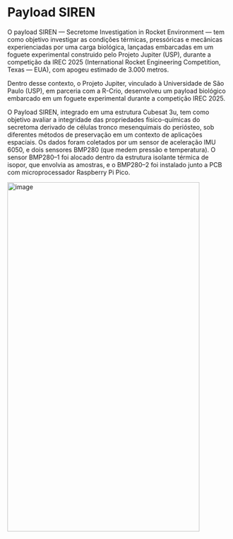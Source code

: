 # Payload SIREN 

O payload SIREN — Secretome Investigation in Rocket Environment — tem como objetivo investigar as condições térmicas, pressóricas e mecânicas experienciadas por uma carga biológica, lançadas embarcadas em um foguete experimental construido pelo Projeto Jupiter (USP), durante a competição da IREC 2025 (International Rocket Engineering Competition, Texas — EUA), com apogeu estimado de 3.000 metros.

Dentro desse contexto, o Projeto Jupiter, vinculado à Universidade de São Paulo (USP), em parceria com a R-Crio, desenvolveu um payload biológico embarcado em um foguete experimental durante a competição IREC 2025.

O Payload SIREN, integrado em uma estrutura Cubesat 3u, tem como objetivo avaliar a integridade das propriedades físico-químicas do secretoma derivado de células tronco mesenquimais do periósteo, sob diferentes métodos de preservação em um contexto de aplicações espaciais. Os dados foram coletados por um sensor de aceleração IMU 6050, e dois sensores BMP280 (que medem pressão e temperatura). O sensor BMP280–1 foi alocado dentro da estrutura isolante térmica de isopor, que envolvia as amostras, e o BMP280–2 foi instalado junto a PCB com microprocessador Raspberry Pi Pico.


<img width="435" height="789" alt="image" src="https://github.com/user-attachments/assets/b7f28bf1-41dc-4586-a7b2-74a326434f68" />
